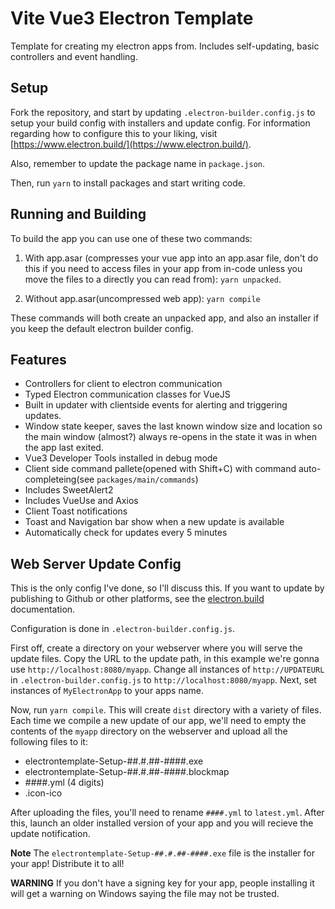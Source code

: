 # Vite Vue3 Electron Template
Template for creating my electron apps from.
Includes self-updating, basic controllers and event handling.

## Setup
Fork the repository, and start by updating `.electron-builder.config.js` to setup your build config with installers and update config. For information regarding how to configure this to your liking, visit [https://www.electron.build/](https://www.electron.build/).

Also, remember to update the package name in `package.json`.

Then, run `yarn` to install packages and start writing code.

## Running and Building
To build the app you can use one of these two commands:

1. With app.asar (compresses your vue app into an app.asar file, don't do this if you need to access files in your app from in-code unless you move the files to a directly you can read from): `yarn unpacked`.

2. Without app.asar(uncompressed web app): `yarn compile`

These commands will both create an unpacked app, and also an installer if you keep the default electron builder config.

## Features
* Controllers for client to electron communication
* Typed Electron communication classes for VueJS
* Built in updater with clientside events for alerting and triggering updates.
* Window state keeper, saves the last known window size and location so the main window (almost?) always re-opens in the state it was in when the app last exited.
* Vue3 Developer Tools installed in debug mode
* Client side command pallete(opened with Shift+C) with command auto-completeing(see `packages/main/commands`)
* Includes SweetAlert2
* Includes VueUse and Axios
* Client Toast notifications
* Toast and Navigation bar show when a new update is available
* Automatically check for updates every 5 minutes

## Web Server Update Config
This is the only config I've done, so I'll discuss this. If you want to update by publishing to Github or other platforms, see the [electron.build](https://www.electron.build/) documentation.

Configuration is done in `.electron-builder.config.js`.

First off, create a directory on your webserver where you will serve the update files. Copy the URL to the update path, in this example we're gonna use `http://localhost:8080/myapp`. Change all instances of `http://UPDATEURL` in `.electron-builder.config.js` to `http://localhost:8080/myapp`. Next, set instances of `MyElectronApp` to your apps name.

Now, run `yarn compile`.
This will create `dist` directory with a variety of files. Each time we compile a new update of our app, we'll need to empty the contents of the `myapp` directory on the webserver and upload all the following files to it:

* electrontemplate-Setup-##.#.##-####.exe
* electrontemplate-Setup-##.#.##-####.blockmap
* ####.yml (4 digits)
* .icon-ico

After uploading the files, you'll need to rename `####.yml` to `latest.yml`. After this, launch an older installed version of your app and you will recieve the update notification.

**Note** The `electrontemplate-Setup-##.#.##-####.exe` file is the installer for your app! Distribute it to all!

**WARNING** If you don't have a signing key for your app, people installing it will get a warning on Windows saying the file may not be trusted.